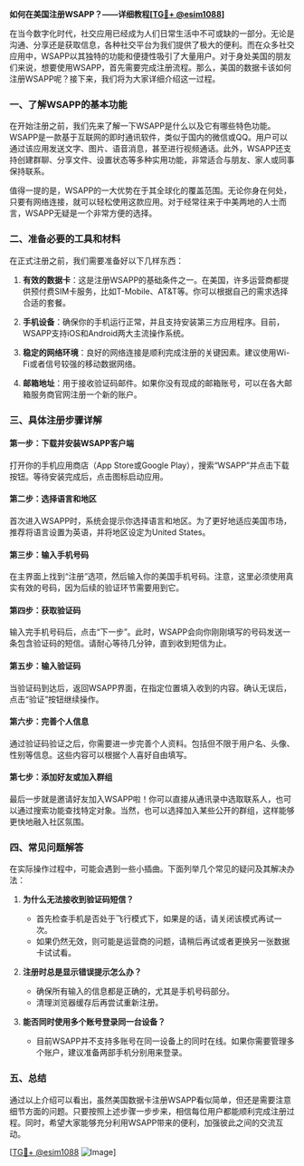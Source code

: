 **如何在美国注册WSAPP？——详细教程[[TG💪+ @esim1088](https://t.me/s/esim1088)]**

在当今数字化时代，社交应用已经成为人们日常生活中不可或缺的一部分。无论是沟通、分享还是获取信息，各种社交平台为我们提供了极大的便利。而在众多社交应用中，WSAPP以其独特的功能和便捷性吸引了大量用户。对于身处美国的朋友们来说，想要使用WSAPP，首先需要完成注册流程。那么，美国的数据卡该如何注册WSAPP呢？接下来，我们将为大家详细介绍这一过程。

### 一、了解WSAPP的基本功能

在开始注册之前，我们先来了解一下WSAPP是什么以及它有哪些特色功能。WSAPP是一款基于互联网的即时通讯软件，类似于国内的微信或QQ。用户可以通过该应用发送文字、图片、语音消息，甚至进行视频通话。此外，WSAPP还支持创建群聊、分享文件、设置状态等多种实用功能，非常适合与朋友、家人或同事保持联系。

值得一提的是，WSAPP的一大优势在于其全球化的覆盖范围。无论你身在何处，只要有网络连接，就可以轻松使用这款应用。对于经常往来于中美两地的人士而言，WSAPP无疑是一个非常方便的选择。

### 二、准备必要的工具和材料

在正式注册之前，我们需要准备好以下几样东西：

1. **有效的数据卡**：这是注册WSAPP的基础条件之一。在美国，许多运营商都提供预付费SIM卡服务，比如T-Mobile、AT&T等。你可以根据自己的需求选择合适的套餐。
   
2. **手机设备**：确保你的手机运行正常，并且支持安装第三方应用程序。目前，WSAPP支持iOS和Android两大主流操作系统。

3. **稳定的网络环境**：良好的网络连接是顺利完成注册的关键因素。建议使用Wi-Fi或者信号较强的移动数据网络。

4. **邮箱地址**：用于接收验证码邮件。如果你没有现成的邮箱账号，可以在各大邮箱服务商官网注册一个新的账户。

### 三、具体注册步骤详解

#### 第一步：下载并安装WSAPP客户端

打开你的手机应用商店（App Store或Google Play），搜索“WSAPP”并点击下载按钮。等待安装完成后，点击图标启动应用。

#### 第二步：选择语言和地区

首次进入WSAPP时，系统会提示你选择语言和地区。为了更好地适应美国市场，推荐将语言设置为英语，并将地区设定为United States。

#### 第三步：输入手机号码

在主界面上找到“注册”选项，然后输入你的美国手机号码。注意，这里必须使用真实有效的号码，因为后续的验证环节需要用到它。

#### 第四步：获取验证码

输入完手机号码后，点击“下一步”。此时，WSAPP会向你刚刚填写的号码发送一条包含验证码的短信。请耐心等待几分钟，直到收到短信为止。

#### 第五步：输入验证码

当验证码到达后，返回WSAPP界面，在指定位置填入收到的内容。确认无误后，点击“验证”按钮继续操作。

#### 第六步：完善个人信息

通过验证码验证之后，你需要进一步完善个人资料。包括但不限于用户名、头像、性别等信息。这些内容可以根据个人喜好自由填写。

#### 第七步：添加好友或加入群组

最后一步就是邀请好友加入WSAPP啦！你可以直接从通讯录中选取联系人，也可以通过搜索功能查找特定对象。当然，也可以选择加入某些公开的群组，这样能够更快地融入社区氛围。

### 四、常见问题解答

在实际操作过程中，可能会遇到一些小插曲。下面列举几个常见的疑问及其解决办法：

1. **为什么无法接收到验证码短信？**
   - 首先检查手机是否处于飞行模式下，如果是的话，请关闭该模式再试一次。
   - 如果仍然无效，则可能是运营商的问题，请稍后再试或者更换另一张数据卡试试看。

2. **注册时总是显示错误提示怎么办？**
   - 确保所有输入的信息都是正确的，尤其是手机号码部分。
   - 清理浏览器缓存后再尝试重新注册。

3. **能否同时使用多个账号登录同一台设备？**
   - 目前WSAPP并不支持多账号在同一设备上的同时在线。如果你需要管理多个账户，建议准备两部手机分别用来登录。

### 五、总结

通过以上介绍可以看出，虽然美国数据卡注册WSAPP看似简单，但还是需要注意细节方面的问题。只要按照上述步骤一步步来，相信每位用户都能顺利完成注册过程。同时，希望大家能够充分利用WSAPP带来的便利，加强彼此之间的交流互动。

[[TG💪+ @esim1088](https://t.me/s/esim1088) ![Image](https://i.postimg.cc/4NQfJmqS/Snipaste-2025-05-13-00-14-12.png)]